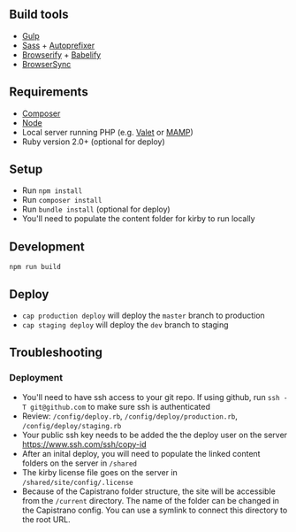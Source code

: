 ## Build tools
- [Gulp](https://gulpjs.com/)
- [Sass](https://sass-lang.com/) + [Autoprefixer](https://www.npmjs.com/package/gulp-autoprefixer)
- [Browserify](http://browserify.org/) + [Babelify](https://www.npmjs.com/package/babelify)
- [BrowserSync](https://www.browsersync.io/)

## Requirements
- [Composer](https://getcomposer.org/)
- [Node](https://nodejs.org/)
- Local server running PHP (e.g. [Valet](https://laravel.com/docs/5.8/valet) or [MAMP](https://www.mamp.info/))
- Ruby version 2.0+ (optional for deploy)

## Setup
- Run `npm install`
- Run `composer install`
- Run `bundle install` (optional for deploy)
- You'll need to populate the content folder for kirby to run locally

## Development
`npm run build`

## Deploy
- `cap production deploy` will deploy the `master` branch to production
- `cap staging deploy` will deploy the `dev` branch to staging

## Troubleshooting
### Deployment
- You'll need to have ssh access to your git repo. If using github, run `ssh -T git@github.com` to make sure ssh is authenticated
- Review: `/config/deploy.rb`, `/config/deploy/production.rb`, `/config/deploy/staging.rb`
- Your public ssh key needs to be added the the deploy user on the server https://www.ssh.com/ssh/copy-id
- After an inital deploy, you will need to populate the linked content folders on the server in `/shared`
- The kirby license file goes on the server in `/shared/site/config/.license`
- Because of the Capistrano folder structure, the site will be accessible from the `/current` directory. The name of the folder can be changed in the Capistrano config. You can use a symlink to connect this directory to the root URL.
